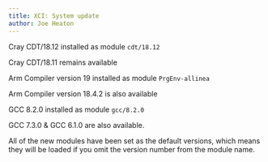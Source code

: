 ```yaml
---
title: XCI: System update
author: Joe Heaton
---
```


Cray CDT/18.12 installed as module `cdt/18.12`

Cray CDT/18.11 remains available

 

Arm Compiler version 19 installed as module `PrgEnv-allinea`

Arm Compiler version 18.4.2 is also available

 

GCC 8.2.0 installed as module `gcc/8.2.0`

GCC 7.3.0 & GCC 6.1.0 are also available.

 

All of the new modules have been set as the default versions, which means they will be loaded if you omit the version number from the module name.
